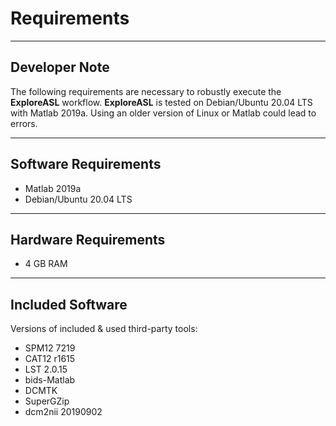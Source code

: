 
# Requirements


----
## Developer Note

The following requirements are necessary to robustly execute the **ExploreASL** workflow. **ExploreASL** is tested on Debian/Ubuntu 20.04 LTS with Matlab 2019a. Using an older version of Linux or Matlab could lead to errors.

----
## Software Requirements

- Matlab 2019a
- Debian/Ubuntu 20.04 LTS

----
## Hardware Requirements

- 4 GB RAM 

----
## Included Software

Versions of included & used third-party tools:

- SPM12 7219 
- CAT12 r1615 
- LST 2.0.15 
- bids-Matlab
- DCMTK
- SuperGZip
- dcm2nii 20190902

